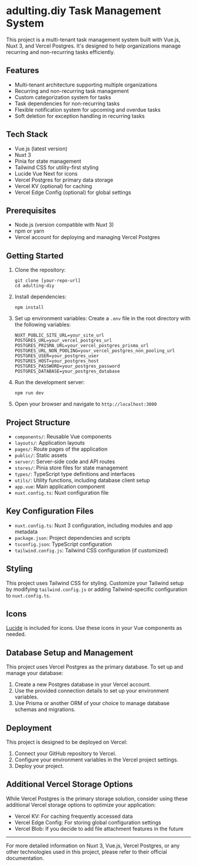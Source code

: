 # adulting.diy Task Management System

This project is a multi-tenant task management system built with Vue.js, Nuxt 3, and Vercel Postgres. It's designed to help organizations manage recurring and non-recurring tasks efficiently.

## Features

- Multi-tenant architecture supporting multiple organizations
- Recurring and non-recurring task management
- Custom categorization system for tasks
- Task dependencies for non-recurring tasks
- Flexible notification system for upcoming and overdue tasks
- Soft deletion for exception handling in recurring tasks

## Tech Stack

- Vue.js (latest version)
- Nuxt 3
- Pinia for state management
- Tailwind CSS for utility-first styling
- Lucide Vue Next for icons
- Vercel Postgres for primary data storage
- Vercel KV (optional) for caching
- Vercel Edge Config (optional) for global settings

## Prerequisites

- Node.js (version compatible with Nuxt 3)
- npm or yarn
- Vercel account for deploying and managing Vercel Postgres

## Getting Started

1. Clone the repository:
   ```
   git clone [your-repo-url]
   cd adulting-diy
   ```

2. Install dependencies:
   ```
   npm install
   ```

3. Set up environment variables:
   Create a `.env` file in the root directory with the following variables:
   ```
   NUXT_PUBLIC_SITE_URL=your_site_url
   POSTGRES_URL=your_vercel_postgres_url
   POSTGRES_PRISMA_URL=your_vercel_postgres_prisma_url
   POSTGRES_URL_NON_POOLING=your_vercel_postgres_non_pooling_url
   POSTGRES_USER=your_postgres_user
   POSTGRES_HOST=your_postgres_host
   POSTGRES_PASSWORD=your_postgres_password
   POSTGRES_DATABASE=your_postgres_database
   ```

4. Run the development server:
   ```
   npm run dev
   ```

5. Open your browser and navigate to `http://localhost:3000`

## Project Structure

- `components/`: Reusable Vue components
- `layouts/`: Application layouts
- `pages/`: Route pages of the application
- `public/`: Static assets
- `server/`: Server-side code and API routes
- `stores/`: Pinia store files for state management
- `types/`: TypeScript type definitions and interfaces
- `utils/`: Utility functions, including database client setup
- `app.vue`: Main application component
- `nuxt.config.ts`: Nuxt configuration file

## Key Configuration Files

- `nuxt.config.ts`: Nuxt 3 configuration, including modules and app metadata
- `package.json`: Project dependencies and scripts
- `tsconfig.json`: TypeScript configuration
- `tailwind.config.js`: Tailwind CSS configuration (if customized)

## Styling

This project uses Tailwind CSS for styling. Customize your Tailwind setup by modifying `tailwind.config.js` or adding Tailwind-specific configuration to `nuxt.config.ts`.

## Icons

[Lucide](https://lucide.dev/) is included for icons. Use these icons in your Vue components as needed.

## Database Setup and Management

This project uses Vercel Postgres as the primary database. To set up and manage your database:

1. Create a new Postgres database in your Vercel account.
2. Use the provided connection details to set up your environment variables.
3. Use Prisma or another ORM of your choice to manage database schemas and migrations.

## Deployment

This project is designed to be deployed on Vercel:

1. Connect your GitHub repository to Vercel.
2. Configure your environment variables in the Vercel project settings.
3. Deploy your project.

## Additional Vercel Storage Options

While Vercel Postgres is the primary storage solution, consider using these additional Vercel storage options to optimize your application:

- Vercel KV: For caching frequently accessed data
- Vercel Edge Config: For storing global configuration settings
- Vercel Blob: If you decide to add file attachment features in the future


---

For more detailed information on Nuxt 3, Vue.js, Vercel Postgres, or any other technologies used in this project, please refer to their official documentation.